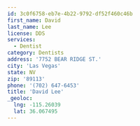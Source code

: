 ```yaml
---
id: 3c0f6758-eb7e-4b22-9792-df52f460c46b
first_name: David
last_name: Lee
license: DDS
services:
  - Dentist
category: Dentists
address: '7752 BEAR RIDGE ST.'
city: 'Las Vegas'
state: NV
zip: '89113'
phone: '(702) 647-6453'
title: 'David Lee'
_geoloc:
  lng: -115.26039
  lat: 36.067495
---
```

